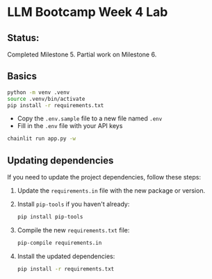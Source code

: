 # LLM Bootcamp Week 4 Lab

## Status:

 Completed Milestone 5. Partial work on Milestone 6.

## Basics


```bash
python -m venv .venv
source .venv/bin/activate
pip install -r requirements.txt
```
- Copy the `.env.sample` file to a new file named `.env`
- Fill in the `.env` file with your API keys

```bash
chainlit run app.py -w
``` 

## Updating dependencies

If you need to update the project dependencies, follow these steps:

1. Update the `requirements.in` file with the new package or version.

2. Install `pip-tools` if you haven't already:
   ```bash
   pip install pip-tools
   ```

3. Compile the new `requirements.txt` file:
   ```bash
   pip-compile requirements.in
   ```

4. Install the updated dependencies:
   ```bash
   pip install -r requirements.txt
   ```

